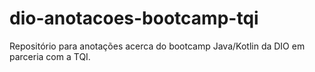 # dio-anotacoes-bootcamp-tqi
Repositório para anotações acerca do bootcamp Java/Kotlin da DIO em parceria com a TQI. 
